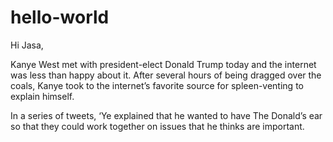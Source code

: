 # hello-world

Hi Jasa,

Kanye West met with president-elect Donald Trump today and the internet was less than happy about it. After several hours of being dragged over the coals, Kanye took to the internet’s favorite source for spleen-venting to explain himself.

In a series of tweets, ‘Ye explained that he wanted to have The Donald’s ear so that they could work together on issues that he thinks are important. 
